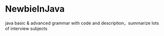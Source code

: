 # NewbieInJava
java basic &amp; advanced  grammar with code and description，summarize  lots of interview subjects
